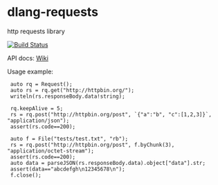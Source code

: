 # dlang-requests
http requests library

[![Build Status](https://travis-ci.org/ikod/dlang-requests.svg?branch=master)](https://travis-ci.org/ikod/dlang-requests)

API docs: [Wiki](https://github.com/ikod/dlang-requests/wiki)

Usage example:
```
 auto rq = Request();
 auto rs = rq.get("http://httpbin.org/");
 writeln(rs.responseBody.data!string);

 rq.keepAlive = 5;
 rs = rq.post("http://httpbin.org/post", `{"a":"b", "c":[1,2,3]}`, "application/json");
 assert(rs.code==200);

 auto f = File("tests/test.txt", "rb");
 rs = rq.post("http://httpbin.org/post", f.byChunk(3), "application/octet-stream");
 assert(rs.code==200);
 auto data = parseJSON(rs.responseBody.data).object["data"].str;
 assert(data=="abcdefgh\n12345678\n");
 f.close();

```
